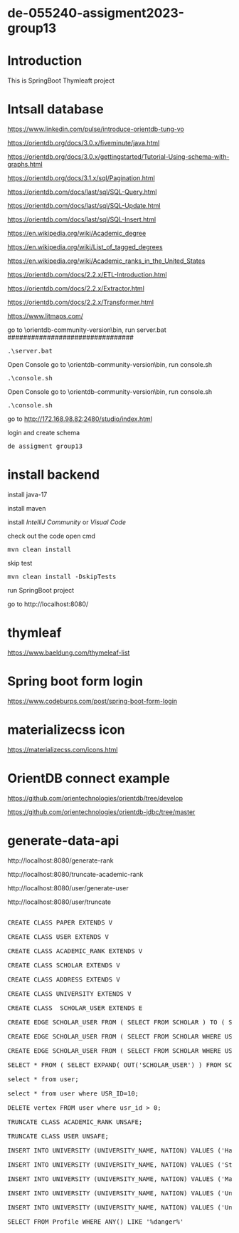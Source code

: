 # de-055240-assigment2023-group13

# Introduction
This is SpringBoot Thymleaft project

# Intsall database


https://www.linkedin.com/pulse/introduce-orientdb-tung-vo

https://orientdb.org/docs/3.0.x/fiveminute/java.html

https://orientdb.org/docs/3.0.x/gettingstarted/Tutorial-Using-schema-with-graphs.html

https://orientdb.org/docs/3.1.x/sql/Pagination.html

https://orientdb.com/docs/last/sql/SQL-Query.html

https://orientdb.com/docs/last/sql/SQL-Update.html

https://orientdb.com/docs/last/sql/SQL-Insert.html

https://en.wikipedia.org/wiki/Academic_degree

https://en.wikipedia.org/wiki/List_of_tagged_degrees

https://en.wikipedia.org/wiki/Academic_ranks_in_the_United_States

https://orientdb.com/docs/2.2.x/ETL-Introduction.html

https://orientdb.com/docs/2.2.x/Extractor.html

https://orientdb.com/docs/2.2.x/Transformer.html

https://www.litmaps.com/

go to \orientdb-community-version\bin, run server.bat
################################
<pre>
.\server.bat
</pre>

Open Console
go to \orientdb-community-version\bin, run console.sh
<pre>
.\console.sh
</pre>

Open Console
go to \orientdb-community-version\bin, run console.sh
<pre>
.\console.sh
</pre>

go to  http://172.168.98.82:2480/studio/index.html

login and create schema 

<pre>
de_assigment_group13
</pre>


# install backend

install java-17

install maven

install *IntelliJ Community* or *Visual Code*

check out the code
open cmd

<pre>
mvn clean install
</pre>
skip test
<pre>
mvn clean install -DskipTests
</pre>

run SpringBoot project

go to
http://localhost:8080/


# thymleaf
https://www.baeldung.com/thymeleaf-list

# Spring boot form login
https://www.codeburps.com/post/spring-boot-form-login

# materializecss icon
https://materializecss.com/icons.html


# OrientDB connect example
https://github.com/orientechnologies/orientdb/tree/develop

https://github.com/orientechnologies/orientdb-jdbc/tree/master


# generate-data-api
http://localhost:8080/generate-rank

http://localhost:8080/truncate-academic-rank

http://localhost:8080/user/generate-user

http://localhost:8080/user/truncate


<pre>

CREATE CLASS PAPER EXTENDS V

CREATE CLASS USER EXTENDS V

CREATE CLASS ACADEMIC_RANK EXTENDS V

CREATE CLASS SCHOLAR EXTENDS V

CREATE CLASS ADDRESS EXTENDS V

CREATE CLASS UNIVERSITY EXTENDS V

CREATE CLASS  SCHOLAR_USER EXTENDS E

CREATE EDGE SCHOLAR_USER FROM ( SELECT FROM SCHOLAR ) TO ( SELECT FROM USER )

CREATE EDGE SCHOLAR_USER FROM ( SELECT FROM SCHOLAR WHERE USR_ID = 2) TO ( SELECT FROM USER WHERE USR_ID = 2)

CREATE EDGE SCHOLAR_USER FROM ( SELECT FROM SCHOLAR WHERE USR_ID = 3) TO ( SELECT FROM USER WHERE USR_ID = 3)

SELECT * FROM ( SELECT EXPAND( OUT('SCHOLAR_USER') ) FROM SCHOLAR)

select * from user;

select * from user where USR_ID=10;

DELETE vertex FROM user where usr_id > 0;

TRUNCATE CLASS ACADEMIC_RANK UNSAFE;

TRUNCATE CLASS USER UNSAFE;

INSERT INTO UNIVERSITY (UNIVERSITY_NAME, NATION) VALUES ('Harvard University', 'USA');

INSERT INTO UNIVERSITY (UNIVERSITY_NAME, NATION) VALUES ('Stanford University', 'USA');

INSERT INTO UNIVERSITY (UNIVERSITY_NAME, NATION) VALUES ('Massachusetts Institute of Technology', 'USA');

INSERT INTO UNIVERSITY (UNIVERSITY_NAME, NATION) VALUES ('University of Chicago', 'USA');

INSERT INTO UNIVERSITY (UNIVERSITY_NAME, NATION) VALUES ('University of California Berkeley', 'USA');

SELECT FROM Profile WHERE ANY() LIKE '%danger%'
</pre>
